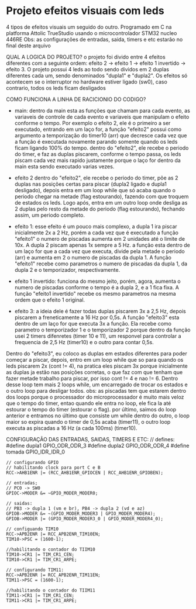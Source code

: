 # Projeto efeitos visuais com leds
 4 tipos de efeitos visuais um seguido do outro. Programado em C na platforma Attolic TrueStudio usando o microcontrolador STM32 nucleo 446RE
 Obs: as configurações de entradas, saida, timers e etc estarão no final deste arquivo

 QUAL A LOGICA DO PROJETO?
o projeto foi divido entre 4 efeitos diferentes com a seguinte ordem: efeito 2 -> efeito 1 -> efeito 1 invertido -> efeito 3. O projeto possui 4 leds ao todo sendo dividos em 2 duplas diferentes cada um, sendo denominados "dupla1" e "dupla2". Os efeitos só acontecem se o interruptor no hardware estiver ligado (sw0), caso contrario, todos os leds ficam desligados

COMO FUNCIONA A LINHA DE RACICIONIO DO CODIGO?
- main:
  dentro da main esta as funções que chamam para cada evento, as variaveis de controle de cada evento e variaveis que manipulam o efeito conforme o tempo. Por exemplo o efeito 2, ele é o primeiro a ser executado, entrando em um laço for, a função "efeito2" possui como argumento a temporização do timer10 (arr) que decresce cada vez que a função é executada novamente parando somente quando os leds ficam ligando 100% do tempo.
dentro do "efeito2", ele recebe o periodo do timer, e faz as duplas piscarem, conforme o tempo passa, os leds piscam cada vez mais rapido justamente porque o laço for dentro da main esta sendo executado varias vezes.

- efeito 2
 dentro do "efeito2", ele recebe o periodo do timer, põe as 2 duplas nas posições certas para piscar (dupla2 ligado e dupla1 desligado), depois entra em um loop while que só acaba quando o periodo chegar na metade (flag estourando), fazendo com que troquem de estados os leds. Logo após, entra em um outro loop onde desliga as 2 duplas pelo resto da metade do periodo (flag estourando), fechando assim, um periodo completo.
 
- efeito 1:
  esse efeito é um pouco mais complexo, a dupla 1 ira piscar inicialmente 2x a 2 Hz, porém a cada vez que é executado a função "efeito1" o numero de piscadas aumenta em 2 unidades até o limite de 10x. A dupla 2 piscam apenas 1x sempre a 5 Hz.
a função esta dentro de um laço for que a cada vez que executa, divide pela metade o periodo (arr) e aumenta em 2 o numero de piscadas da dupla 1. A função "efeito1" recebe como parametros o numero de piscadas da dupla 1, da dupla 2 e o temporizador, respectivamente.

- efeito 1 invertido:
  funciona do mesmo jeito, porém, agora, aumenta o numero de piscadas conforme o tempo é a dupla 2, e a 1 fica fixa. A função "efeito1 invertido" recebe os mesmo parametros na mesma ordem que o efeito 1 original.

- efeito 3:
  a ideia dele é fazer todas duplas piscarem 3x a 2,5 Hz, depois piscarem a freneticamente a 16 Hz por 0,5s. A função "efeito3" esta dentro de um laço for que executa 3x a função. Ela recebe como parametro o temporizador 1 e o temporizador 2 porque dentro da função usei 2 timers difenretes (timer 10 e 11), um responvel para controlar a frequencia de 2,5 Hz (timer10) e o outro para contar 0,5s.
  
Dentro do "efeito3", eu coloco as duplas em estados diferentes para poder começar a piscar, depois, entro em um loop while que so para quando os leds piscarem 2x (cont != 4), na pratica eles piscam 3x porque inicialmente as duplas ja estão nas posições corretas, o que faz com que tenham que fazer metade trabalho para piscar, por isso cont != 4 e nao != 6. Dentro desse loop tem mais 2 loops while, um encarregado de trocar os estados e o outro loop para desligar todos.
  obs: as piscadas tem que estarem dentro dos loops porque o processador do microprocessador é muito mais veloz que o tempo do timer, entao quando ele entra no loop, ele fica la até estourar o tempo do timer (estourar o flag).
por último, saimos do loop anterior e entramos no último que consiste um while dentro do outro, o loop maior so expira quando o timer de 0,5s acaba (timer11), o outro loop executa as piscadas a 16 Hz (a cada 100ms) (timer10).

CONFIGURAÇÃO DAS ENTRADAS, SAIDAS, TIMERS E ETC:
 // defines:
	#define dupla1 GPIO_ODR_ODR_3
	#define dupla2 GPIO_ODR_ODR_4
	#define tomada GPIO_IDR_IDR_0

	// configurando GPIO
	// habilitando clock para port C e B
	RCC->AHB1ENR |= (RCC_AHB1ENR_GPIOCEN | RCC_AHB1ENR_GPIOBEN);

	// entradas;
	// PC0 -> SW0
	GPIOC->MODER &= ~GPIO_MODER_MODER0;

	// saidas:
	// PB3 -> dupla 1 (vm e br), PB4 -> dupla 2 (vd e az)
	GPIOB->MODER &= ~(GPIO_MODER_MODER3 | GPIO_MODER_MODER4);
	GPIOB->MODER |= (GPIO_MODER_MODER3_0 | GPIO_MODER_MODER4_0);

	// configuando TIM10
	RCC->APB2ENR |= RCC_APB2ENR_TIM10EN;
	TIM10->PSC = (1600-1);

	//habilitando o contador do TIIM10
	TIM10->CR1 |= TIM_CR1_CEN;
	TIM10->CR1 |= TIM_CR1_ARPE;

	// configurando TIM11:
	RCC->APB2ENR |= RCC_APB2ENR_TIM11EN;
	TIM11->PSC = (1600-1);

	//habilitando o contador do TIIM11
	TIM11->CR1 |= TIM_CR1_CEN;
	TIM11->CR1 |= TIM_CR1_ARPE;
